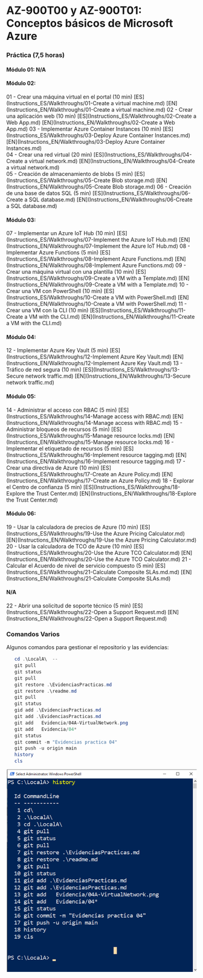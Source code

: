 # AZ-900T00 y AZ-900T01: Conceptos básicos de Microsoft Azure





###  Práctica (7,5 horas)                                                         
#### Módulo 01: N/A                                                                     
#### Módulo 02:            

01 - Crear una máquina virtual en el portal (10 min) 
[ES](Instructions_ES/Walkthroughs/01-Create a virtual machine.md) 
[EN](Instructions_EN/Walkthroughs/01-Create a virtual machine.md) 
02 - Crear una aplicación web (10 min) 
[ES](Instructions_ES/Walkthroughs/02-Create a Web App.md) 
[EN](Instructions_EN/Walkthroughs/02-Create a Web App.md) 
03 - Implementar Azure Container Instances  (10 min) 
[ES](Instructions_ES/Walkthroughs/03-Deploy Azure Container Instances.md) 
[EN](Instructions_EN/Walkthroughs/03-Deploy Azure Container Instances.md)    
04 - Crear una red virtual  (20 min) 
[ES](Instructions_ES/Walkthroughs/04-Create a virtual network.md) 
[EN](Instructions_EN/Walkthroughs/04-Create a virtual network.md)           
05 - Creación de almacenamiento de blobs  (5 min) 
[ES](Instructions_ES/Walkthroughs/05-Create Blob storage.md) 
[EN](Instructions_EN/Walkthroughs/05-Create Blob storage.md)
06 - Creación de una base de datos SQL   (5 min)
[ES](Instructions_ES/Walkthroughs/06-Create a SQL database.md) 
[EN](Instructions_EN/Walkthroughs/06-Create a SQL database.md)

#### Módulo 03:            

07 - Implementar un Azure IoT Hub (10 min)
[ES](Instructions_ES/Walkthroughs/07-Implement the Azure IoT Hub.md)
[EN](Instructions_EN/Walkthroughs/07-Implement the Azure IoT Hub.md) 
08 - Implementar Azure Functions (5 min)
[ES](Instructions_ES/Walkthroughs/08-Implement Azure Functions.md)
[EN](Instructions_EN/Walkthroughs/08-Implement Azure Functions.md)
09 - Crear una máquina virtual con una plantilla   (10 min) 
[ES](Instructions_ES/Walkthroughs/09-Create a VM with a Template.md)
[EN](Instructions_EN/Walkthroughs/09-Create a VM with a Template.md) 
10 - Crear una VM con PowerShell    (10 min) 
[ES](Instructions_ES/Walkthroughs/10-Create a VM with PowerShell.md)
[EN](Instructions_EN/Walkthroughs/10-Create a VM with PowerShell.md)
11 - Crear una VM con la CLI (10 min) 
[ES](Instructions_ES/Walkthroughs/11-Create a VM with the CLI.md) 
[EN](Instructions_EN/Walkthroughs/11-Create a VM with the CLI.md)

#### Módulo 04:            

12 - Implementar Azure Key Vault (5 min)
[ES](Instructions_ES/Walkthroughs/12-Implement Azure Key Vault.md)
[EN](Instructions_EN/Walkthroughs/12-Implement Azure Key Vault.md)
13 - Tráfico de red segura (10 min)
[ES](Instructions_ES/Walkthroughs/13-Secure network traffic.md)
[EN](Instructions_EN/Walkthroughs/13-Secure network traffic.md)

#### Módulo 05:

14 - Administrar el acceso con RBAC (5 min)
[ES](Instructions_ES/Walkthroughs/14-Manage access with RBAC.md)
[EN](Instructions_EN/Walkthroughs/14-Manage access with RBAC.md)
15 - Administrar bloqueos de recursos (5 min)
[ES](Instructions_ES/Walkthroughs/15-Manage resource locks.md) 
[EN](Instructions_EN/Walkthroughs/15-Manage resource locks.md)
16 - Implementar el etiquetado de recursos (5 min)
[ES](Instructions_ES/Walkthroughs/16-Implement resource tagging.md)
[EN](Instructions_EN/Walkthroughs/16-Implement resource tagging.md)
17 - Crear una directiva de Azure (10 min)
[ES](Instructions_ES/Walkthroughs/17-Create an Azure Policy.md)
[EN](Instructions_EN/Walkthroughs/17-Create an Azure Policy.md)
18 - Explorar el Centro de confianza (5 min) [ES](Instructions_ES/Walkthroughs/18-Explore the Trust Center.md) [EN](Instructions_EN/Walkthroughs/18-Explore the Trust Center.md)

#### Módulo 06:

19 - Usar la calculadora de precios de Azure (10 min)
[ES](Instructions_ES/Walkthroughs/19-Use the Azure Pricing Calculator.md)
[EN](Instructions_EN/Walkthroughs/19-Use the Azure Pricing Calculator.md)
20 - Usar la calculadora de TCO de Azure (10 min) 
[ES](Instructions_ES/Walkthroughs/20-Use the Azure TCO Calculator.md)
[EN](Instructions_EN/Walkthroughs/20-Use the Azure TCO Calculator.md)
21 - Calcular el Acuerdo de nivel de servicio compuesto (5 min)
[ES](Instructions_ES/Walkthroughs/21-Calculate Composite SLAs.md.md)
[EN](Instructions_EN/Walkthroughs/21-Calculate Composite SLAs.md)

####  N/A                  

22 - Abrir una solicitud de soporte técnico (5 min) 
[ES](Instructions_ES/Walkthroughs/22-Open a Support Request.md) 
[EN](Instructions_EN/Walkthroughs/22-Open a Support Request.md)

### Comandos Varios
Algunos comandos para gestionar el repositorio y las evidencias:

 ```powershell
    cd .\LocalA\  --
    git pull
    git status
    git pull
    git restore .\EvidenciasPracticas.md
    git restore .\readme.md
    git pull
    git status
    gid add .\EvidenciasPracticas.md
    git add .\EvidenciasPracticas.md
    git add   Evidencia/04A-VirtualNetwork.png
    git add   Evidencia/04*
    git status
    git commit -m "Evidencias practica 04"
    git push -u origin main
    history
    cls
 ```

![Comandos de PowerShell](Images/00-comandos.png)

